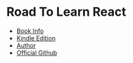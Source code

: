 # Road To Learn React

  * [Book Info](https://www.robinwieruch.de/the-road-to-learn-react/)
  * [Kindle Edition](https://www.amazon.com/gp/product/1986338827/)
  * [Author](https://www.robinwieruch.de/about/)
  * [Official Github](https://github.com/the-road-to-learn-react)